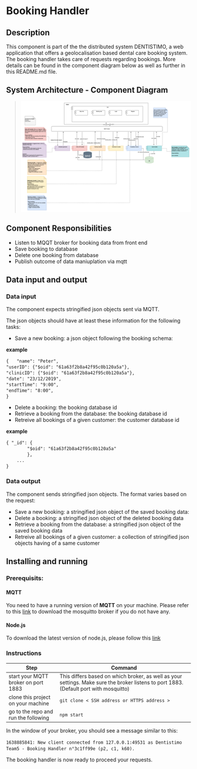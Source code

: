 # Booking Handler

## Description

This component is part of the the distributed system DENTISTIMO, a web application that offers a geolocalisation based dental care booking system.
The booking handler takes care of requests regarding bookings. More details can be found in the component diagram below as well as further in this README.md file. 

## System Architecture - Component Diagram

> ![Component Diagram](Assets/System_Component_Diagram_v2.0.png)

## Component Responsibilities

- Listen to MQQT broker for booking data from front end
- Save booking to database
- Delete one booking from database
- Publish outcome of data maniuplation via mqtt

## Data input and output
### Data input

The component expects stringified json objects sent via MQTT. 

The json objects should have at least these information for the following tasks:
- Save a new booking: a json object following the booking schema: 

<b>example</b>

    {   "name": "Peter",
    "userID": {"$oid": "61a63f2b8a42f95c0b120a5a"},
    "clinicID": {"$oid": "61a63f2b8a42f95c0b120a5a"},
    "date": "23/12/2019",
    "startTime": "9:00",
    "endTime": "8:00",
    }

- Delete a booking: the booking database id
- Retrieve a booking from the database: the booking database id
- Retreive all bookings of a given customer: the customer database id 

<b>example</b>

    { "_id": {
            "$oid": "61a63f2b8a42f95c0b120a5a"
            },
        ...
    }


### Data output

The component sends stringified json objects.
The format varies based on the request:

- Save a new booking: a stringified json object of the saved booking data: 
- Delete a booking: a stringified json object of the deleted booking data
- Retrieve a booking from the database: a stringified json object of the saved booking data
- Retreive all bookings of a given customer: a collection of  stringified json objects having of a same customer 

## Installing and running

### Prerequisits:
#### MQTT
You need to have a running version of <b>MQTT</b> on your machine. Please refer to this [link](https://www.google.com/url?sa=t&rct=j&q=&esrc=s&source=web&cd=&ved=2ahUKEwjG3fWb6NH0AhXpQvEDHSGLC2MQFnoECAMQAQ&url=https%3A%2F%2Fmosquitto.org%2Fdownload%2F&usg=AOvVaw2rLN-Os_zfUrtqeV1Lrunf) to download the mosquitto broker if you do not have any. 
#### Node.js
To download the latest version of node.js, please follow this [link](https://nodejs.org/en/download/)

### Instructions

| Step | Command |
| ------ | ------ |
| start your MQTT broker on port 1883| This differs based on which broker, as well as your settings. Make sure the broker listens to port 1883. (Default port with mosquitto) |
| clone this project on your machine | `git clone < SSH address or HTTPS address >` |
| go to the repo and run the following  | `npm start` |

In the window of your broker, you should see a message similar to this:

`1638885841: New client connected from 127.0.0.1:49531 as Dentistimo Team5 - Booking Handler n°3c1ff99e (p2, c1, k60).`

The booking handler is now ready to proceed your requests. 
